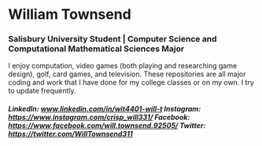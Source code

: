 # William Townsend
### Salisbury University Student | Computer Science and Computational Mathematical Sciences Major

I enjoy computation, video games (both playing and researching game design), golf, card games, and television.
These repositories are all major coding and work that I have done for my college classes or on my own. I try to update frequently.

##### LinkedIn: www.linkedin.com/in/wit4401-will-t Instagram: https://www.instagram.com/crisp_will331/ Facebook: https://www.facebook.com/will.townsend.92505/ Twitter: https://twitter.com/WillTownsend311
